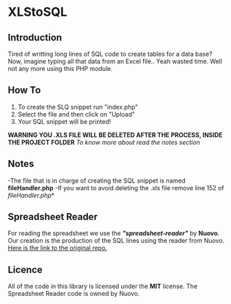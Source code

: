 # XLStoSQL

## Introduction
Tired of writting long lines of SQL code to create tables for a data base? Now, imagine typing all that data from an Excel file.. Yeah wasted time. Well not any more using this PHP module.

## How To
1. To create the SLQ snippet run "index.php"
2. Select the file and then click on "Upload"
3. Your SQL snippet will be printed!

**WARNING YOU .XLS FILE WILL BE DELETED AFTER THE PROCESS, INSIDE THE PROJECT FOLDER**
_To know more about read the notes section_

## Notes
-The file that is in charge of creating the SQL snippet is named **fileHandler.php**
-If you want to avoid deleting the .xls file remove line 152 of *fileHandler.php**

## Spreadsheet Reader
For reading the spreadsheet we use the __*"spreadsheet-reader"*__ by __Nuovo__. Our creation is the production of the SQL lines using the reader from Nuovo. [Here is the link to the original repo.](https://github.com/nuovo/spreadsheet-reader)

## Licence

All of the code in this library is licensed under the **MIT** license. The Spreadsheet Reader code is owned by Nuovo.